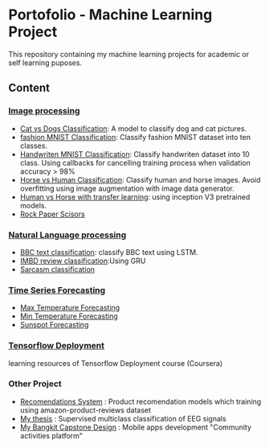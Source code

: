 # Portofolio - Machine Learning Project

This repository containing my machine learning projects for academic or self learning puposes. 

## Content

### [Image processing](https://github.com/resfy/ML_Portofolio/tree/main/Image%20Processing)

* [Cat vs Dogs Classification](https://github.com/resfy/ML_Portofolio/blob/main/Image%20Processing/Cat%20vs%20Dog.py): A model to classify dog and cat pictures. 
* [fashion MNIST Classification](https://github.com/resfy/ML_Portofolio/blob/main/Image%20Processing/Fashion%20MNIST%20Classification.py): Classify fashion MNIST dataset into ten classes.
* [Handwriten MNIST Classification](https://github.com/resfy/ML_Portofolio/blob/main/Image%20Processing/Handwriten%20MNIST%20classification.py): Classify handwriten dataset into 10 class. Using callbacks for cancelling training process when validation accuracy > 98%
* [Horse vs Human Classification](https://github.com/resfy/ML_Portofolio/blob/main/Image%20Processing/Horse%20or%20Human%20Classification.py): Classify human and horse images. Avoid overfitting using image augmentation with image data generator.
* [Human vs Horse with transfer learning](https://github.com/resfy/ML_Portofolio/blob/main/Image%20Processing/Horse%20or%20Human%20With%20Transfer%20Learning.py): using inception V3 pretrained models.
* [Rock Paper Scisors](https://github.com/resfy/ML_Portofolio/blob/main/Image%20Processing/Rock%20Paper%20Scisors.py)

### [Natural Language processing](https://github.com/resfy/ML_Portofolio/tree/main/NLP)

* [BBC text classification](https://github.com/resfy/ML_Portofolio/blob/main/NLP/BBC%20text%20classification.py): classify BBC text using LSTM.
* [IMBD review classification](https://github.com/resfy/ML_Portofolio/blob/main/NLP/IMDB%20review%20classification.py):Using GRU
* [Sarcasm classification](https://github.com/resfy/ML_Portofolio/blob/main/NLP/Sarcasm%20Classification.py)

### [Time Series Forecasting](https://github.com/resfy/ML_Portofolio/tree/main/Time%20series%20forecasting)
* [Max Temperature Forecasting](https://github.com/resfy/ML_Portofolio/blob/main/Time%20series%20forecasting/Max%20Temperature%20Forecasting.py)
* [Min Temperature Forecasting](https://github.com/resfy/ML_Portofolio/blob/main/Time%20series%20forecasting/Min%20Temperature%20Forecasting.py)
* [Sunspot Forecasting](https://github.com/resfy/ML_Portofolio/blob/main/Time%20series%20forecasting/Sunspots%20Forecasting.py)

### [Tensorflow Deployment](https://github.com/resfy/ML_Portofolio/tree/main/TensorFlow%20Deployment)
learning resources of Tensorflow Deployment course (Coursera)


### Other Project
* [Recomendations System](https://github.com/resfy/Recommendation-System) : Product recomendation models which training using amazon-product-reviews dataset
* [My thesis](https://github.com/resfy/Tugas_Akhir-18317016) : Supervised multiclass classification of EEG signals
* [My Bangkit Capstone Design](https://github.com/AjiSiwi/arunika-temuin) : Mobile apps development "Community activities platform"
